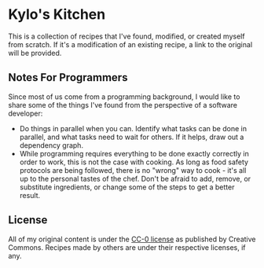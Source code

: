 Kylo's Kitchen
==============

This is a collection of recipes that I've found, modified, or created myself
from scratch. If it's a modification of an existing recipe, a link to the
original will be provided.

Notes For Programmers
---------------------

Since most of us come from a programming background, I would like to share some
of the things I've found from the perspective of a software developer:

* Do things in parallel when you can. Identify what tasks can be done in
  parallel, and what tasks need to wait for others. If it helps, draw out a
  dependency graph.
* While programming requires everything to be done exactly correctly in order
  to work, this is not the case with cooking. As long as food safety protocols
  are being followed, there is no "wrong" way to cook - it's all up to the
  personal tastes of the chef. Don't be afraid to add, remove, or substitute
  ingredients, or change some of the steps to get a better result.

License
-------

All of my original content is under the
[CC-0 license](https://creativecommons.org/share-your-work/public-domain/cc0/)
as published by Creative Commons. Recipes made by others are under their
respective licenses, if any.
